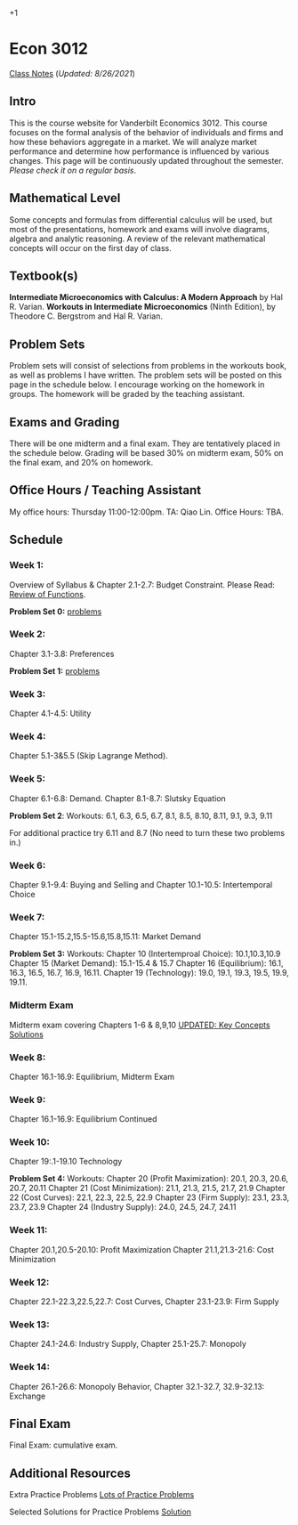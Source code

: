 +1

# Econ 3012

[Class Notes](../files/3010/3012Notes.pdf) (*Updated: 8/26/2021*)

## Intro

This is the course website for Vanderbilt Economics 3012. This course focuses on the formal analysis of the behavior of individuals and firms and how these behaviors aggregate in a market. We will analyze market performance and determine how performance is influenced by various changes. This page will be continuously updated throughout the semester. *Please check it on a regular basis*.

## Mathematical Level

Some concepts and formulas from differential calculus will be used, but most of the presentations, homework and exams will involve diagrams, algebra and analytic reasoning. A review of the relevant mathematical concepts will occur on the first day of class.

## Textbook(s)

**Intermediate Microeconomics with Calculus: A Modern Approach** by Hal R. Varian. **Workouts in Intermediate Microeconomics** (Ninth Edition), by Theodore C. Bergstrom and Hal R. Varian.

## Problem Sets

Problem sets will consist of selections from problems in the workouts book, as well as problems I have written. The problem sets will be posted on this page in the schedule below. I encourage working on the homework in groups. The homework will be graded by the teaching assistant.

## Exams and Grading

There will be one midterm and a final exam. They are tentatively placed in the schedule below. Grading will be based 30% on midterm exam, 50% on the final exam, and 20% on homework.

## Office Hours / Teaching Assistant

My office hours: Thursday 11:00-12:00pm. TA: Qiao Lin. Office Hours: TBA.

## Schedule

### Week 1:

Overview of Syllabus & Chapter 2.1-2.7: Budget Constraint. Please Read: [Review of Functions](../files/3010/MathReviewFunctions.pdf).

**Problem Set 0:** [problems](../files/3010/MathProblems.pdf)

### Week 2:

Chapter 3.1-3.8: Preferences

**Problem Set 1:** [problems](../files/3010/Problem_Set_1.pdf)

### Week 3:

Chapter 4.1-4.5: Utility

### Week 4:

Chapter 5.1-3&5.5 (Skip Lagrange Method).

### Week 5:

Chapter 6.1-6.8: Demand. Chapter 8.1-8.7: Slutsky Equation

**Problem Set 2**: Workouts: 6.1, 6.3, 6.5, 6.7, 8.1, 8.5, 8.10, 8.11, 9.1, 9.3, 9.11

For additional practice try 6.11 and 8.7 (No need to turn these two problems in.)

### Week 6:

Chapter 9.1-9.4: Buying and Selling and Chapter 10.1-10.5: Intertemporal Choice

### Week 7:

Chapter 15.1-15.2,15.5-15.6,15.8,15.11: Market Demand

**Problem Set 3:** Workouts: Chapter 10 (Intertemproal Choice): 10.1,10.3,10.9 Chapter 15 (Market Demand): 15.1-15.4 & 15.7 Chapter 16 (Equilibrium): 16.1, 16.3, 16.5, 16.7, 16.9, 16.11. Chapter 19 (Technology): 19.0, 19.1, 19.3, 19.5, 19.9, 19.11.

### Midterm Exam

Midterm exam covering Chapters 1-6 & 8,9,10 [UPDATED: Key Concepts](/Drafts/3010/keyconceptsexam1.txt.preview.html) [Solutions](../files/3010/3012MidtermSolutions.pdf)

### Week 8:

Chapter 16.1-16.9: Equilibrium, Midterm Exam

### Week 9:

Chapter 16.1-16.9: Equilibrium Continued

### Week 10:

Chapter 19:.1-19.10 Technology

**Problem Set 4:** Workouts: Chapter 20 (Profit Maximization): 20.1, 20.3, 20.6, 20.7, 20.11 Chapter 21 (Cost Minimization): 21.1, 21.3, 21.5, 21.7, 21.9 Chapter 22 (Cost Curves): 22.1, 22.3, 22.5, 22.9 Chapter 23 (Firm Supply): 23.1, 23.3, 23.7, 23.9 Chapter 24 (Industry Supply): 24.0, 24.5, 24.7, 24.11

### Week 11:

Chapter 20.1,20.5-20.10: Profit Maximization Chapter 21.1,21.3-21.6: Cost Minimization

### Week 12:

Chapter 22.1-22.3,22.5,22.7: Cost Curves, Chapter 23.1-23.9: Firm Supply

### Week 13:

Chapter 24.1-24.6: Industry Supply, Chapter 25.1-25.7: Monopoly

### Week 14:

Chapter 26.1-26.6: Monopoly Behavior, Chapter 32.1-32.7, 32.9-32.13: Exchange

## Final Exam

Final Exam: cumulative exam.

## Additional Resources

Extra Practice Problems [Lots of Practice Problems](../files/3010/PracticeProblems.pdf)

Selected Solutions for Practice Problems [Solution](files/3010/ProblemPage7.pdf)
